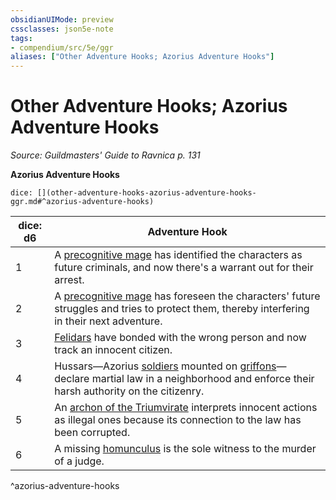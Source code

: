 ```yaml
---
obsidianUIMode: preview
cssclasses: json5e-note
tags:
- compendium/src/5e/ggr
aliases: ["Other Adventure Hooks; Azorius Adventure Hooks"]
---
```

# Other Adventure Hooks; Azorius Adventure Hooks
*Source: Guildmasters' Guide to Ravnica p. 131* 

**Azorius Adventure Hooks**

`dice: [](other-adventure-hooks-azorius-adventure-hooks-ggr.md#^azorius-adventure-hooks)`

| dice: d6 | Adventure Hook |
|----------|----------------|
| 1 | A [precognitive mage](/3-Mechanics/CLI/bestiary/humanoid/precognitive-mage-ggr.md) has identified the characters as future criminals, and now there's a warrant out for their arrest. |
| 2 | A [precognitive mage](/3-Mechanics/CLI/bestiary/humanoid/precognitive-mage-ggr.md) has foreseen the characters' future struggles and tries to protect them, thereby interfering in their next adventure. |
| 3 | [Felidars](/3-Mechanics/CLI/bestiary/celestial/felidar-ggr.md) have bonded with the wrong person and now track an innocent citizen. |
| 4 | Hussars—Azorius [soldiers](/3-Mechanics/CLI/bestiary/humanoid/soldier-ggr.md)  mounted on [griffons](/3-Mechanics/CLI/bestiary/monstrosity/griffon.md)—declare martial law in a neighborhood and enforce their harsh authority on the citizenry. |
| 5 | An [archon of the Triumvirate](/3-Mechanics/CLI/bestiary/celestial/archon-of-the-triumvirate-ggr.md) interprets innocent actions as illegal ones because its connection to the law has been corrupted. |
| 6 | A missing [homunculus](/3-Mechanics/CLI/bestiary/construct/homunculus.md) is the sole witness to the murder of a judge. |
^azorius-adventure-hooks